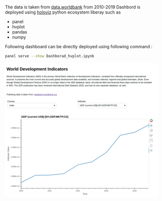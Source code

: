 The data is taken from [data.worldbank](https://databank.worldbank.org/source/world-development-indicators/Type/TABLE/preview/on#) from 2010-2019 
Dashbord is deployed using [holoviz](https://holoviz.org/index.html) python ecosystem liberay such as 
* panel
* hvplot 
* pandas
* numpy

Following dashboard can be directly deployed using following command :
``` bash
panel serve --show Dashborad_hvplot.ipynb 
```

![dashborad](https://github.com/mihir-workspace/data_visualization_dashboard/blob/main/World%20Development%20Indicators/dashborad.png)
